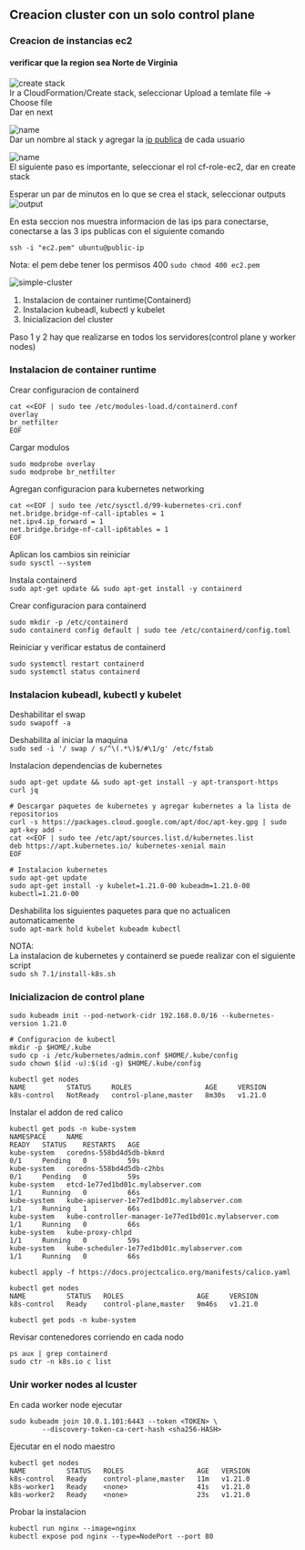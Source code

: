 ## Creacion cluster con un solo control plane  

### Creacion de instancias ec2  
#### verificar que la region sea Norte de Virginia  

![create stack](images/cloudformation-init.png)  
Ir a CloudFormation/Create stack, seleccionar Upload a temlate file -> Choose file  
Dar en next    

![name](images/name.png)  
Dar un nombre al stack y agregar la [ip publica](https://www.whatsmyip.org/) de cada usuario  

![name](images/role.png)  
El siguiente paso es importante, seleccionar el rol cf-role-ec2, dar en create stack  

Esperar un par de minutos en lo que se crea el stack, seleccionar outputs  
![output](images/output.png)  

En esta seccion nos muestra informacion de las ips para conectarse, conectarse a las 3 ips publicas con el siguiente comando  
```
ssh -i "ec2.pem" ubuntu@public-ip
```    
Nota: el pem debe tener los permisos 400 `sudo chmod 400 ec2.pem`  

![simple-cluster](images/kubernetes-avanzado-simple-cluster.png)  
1. Instalacion de container runtime(Containerd)  
2. Instalacion kubeadl, kubectl y kubelet  
3. Inicializacion del cluster  

Paso 1 y 2 hay que realizarse en todos los servidores(control plane y worker nodes)  

### Instalacion de container runtime  

Crear configuracion de containerd  
```
cat <<EOF | sudo tee /etc/modules-load.d/containerd.conf
overlay
br_netfilter
EOF
```    
Cargar modulos  
```
sudo modprobe overlay
sudo modprobe br_netfilter
```  
Agregan configuracion para kubernetes networking  
```
cat <<EOF | sudo tee /etc/sysctl.d/99-kubernetes-cri.conf
net.bridge.bridge-nf-call-iptables = 1
net.ipv4.ip_forward = 1
net.bridge.bridge-nf-call-ip6tables = 1
EOF
```  
Aplican los cambios sin reiniciar  
`sudo sysctl --system`  

Instala containerd  
`sudo apt-get update && sudo apt-get install -y containerd`  

Crear configuracion para containerd  
```
sudo mkdir -p /etc/containerd
sudo containerd config default | sudo tee /etc/containerd/config.toml
```  

Reiniciar y verificar estatus de containerd  
```
sudo systemctl restart containerd
sudo systemctl status containerd
```  

### Instalacion kubeadl, kubectl y kubelet  
Deshabilitar el swap  
`sudo swapoff -a`  

Deshabilita al iniciar la maquina  
`sudo sed -i '/ swap / s/^\(.*\)$/#\1/g' /etc/fstab`  

Instalacion dependencias de kubernetes  
```
sudo apt-get update && sudo apt-get install -y apt-transport-https curl jq

# Descargar paquetes de kubernetes y agregar kubernetes a la lista de repositorios  
curl -s https://packages.cloud.google.com/apt/doc/apt-key.gpg | sudo apt-key add -
cat <<EOF | sudo tee /etc/apt/sources.list.d/kubernetes.list
deb https://apt.kubernetes.io/ kubernetes-xenial main
EOF

# Instalacion kubernetes
sudo apt-get update
sudo apt-get install -y kubelet=1.21.0-00 kubeadm=1.21.0-00 kubectl=1.21.0-00
```  

Deshabilita los siguientes paquetes para que no actualicen automaticamente  
`sudo apt-mark hold kubelet kubeadm kubectl`  


NOTA:  
La instalacion de kubernetes y containerd se puede realizar con el siguiente script  
`sudo sh 7.1/install-k8s.sh`  

### Inicializacion de control plane  
```
sudo kubeadm init --pod-network-cidr 192.168.0.0/16 --kubernetes-version 1.21.0

# Configuracion de kubectl
mkdir -p $HOME/.kube
sudo cp -i /etc/kubernetes/admin.conf $HOME/.kube/config
sudo chown $(id -u):$(id -g) $HOME/.kube/config

kubectl get nodes
NAME          STATUS     ROLES                  AGE     VERSION
k8s-control   NotReady   control-plane,master   8m30s   v1.21.0
```  

Instalar el addon de red calico  
```
kubectl get pods -n kube-system
NAMESPACE     NAME                                                   READY   STATUS    RESTARTS   AGE
kube-system   coredns-558bd4d5db-bkmrd                               0/1     Pending   0          59s
kube-system   coredns-558bd4d5db-c2hbs                               0/1     Pending   0          59s
kube-system   etcd-1e77ed1bd01c.mylabserver.com                      1/1     Running   0          66s
kube-system   kube-apiserver-1e77ed1bd01c.mylabserver.com            1/1     Running   1          66s
kube-system   kube-controller-manager-1e77ed1bd01c.mylabserver.com   1/1     Running   0          66s
kube-system   kube-proxy-chlpd                                       1/1     Running   0          59s
kube-system   kube-scheduler-1e77ed1bd01c.mylabserver.com            1/1     Running   0          66s

kubectl apply -f https://docs.projectcalico.org/manifests/calico.yaml

kubectl get nodes
NAME          STATUS   ROLES                  AGE     VERSION
k8s-control   Ready    control-plane,master   9m46s   v1.21.0

kubectl get pods -n kube-system
```  
Revisar contenedores corriendo en cada nodo  
```
ps aux | grep containerd
sudo ctr -n k8s.io c list
```


### Unir worker nodes al lcuster
En cada worker node ejecutar  
```
sudo kubeadm join 10.0.1.101:6443 --token <TOKEN> \
        --discovery-token-ca-cert-hash <sha256-HASH>
```  

Ejecutar en el nodo maestro  
```
kubectl get nodes
NAME          STATUS   ROLES                  AGE   VERSION
k8s-control   Ready    control-plane,master   11m   v1.21.0
k8s-worker1   Ready    <none>                 41s   v1.21.0
k8s-worker2   Ready    <none>                 23s   v1.21.0
```
Probar la instalacion  
```
kubectl run nginx --image=nginx
kubectl expose pod nginx --type=NodePort --port 80
```
